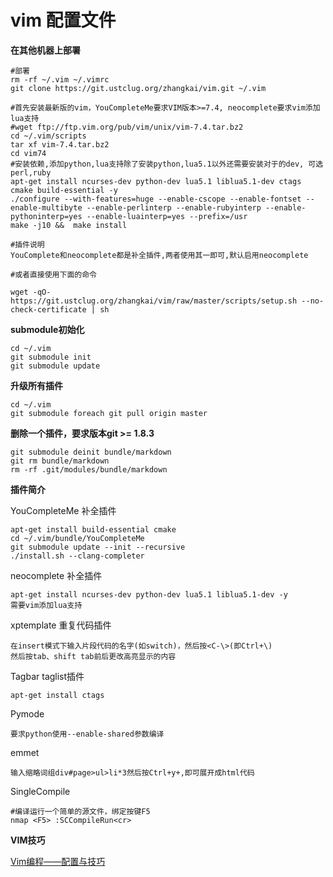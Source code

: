 # vim 配置文件

**在其他机器上部署**

    #部署
    rm -rf ~/.vim ~/.vimrc
    git clone https://git.ustclug.org/zhangkai/vim.git ~/.vim

    #首先安装最新版的vim，YouCompleteMe要求VIM版本>=7.4, neocomplete要求vim添加lua支持
    #wget ftp://ftp.vim.org/pub/vim/unix/vim-7.4.tar.bz2
    cd ~/.vim/scripts
    tar xf vim-7.4.tar.bz2
    cd vim74
    #安装依赖,添加python,lua支持除了安装python,lua5.1以外还需要安装对于的dev, 可选perl,ruby
    apt-get install ncurses-dev python-dev lua5.1 liblua5.1-dev ctags cmake build-essential -y
    ./configure --with-features=huge --enable-cscope --enable-fontset --enable-multibyte --enable-perlinterp --enable-rubyinterp --enable-pythoninterp=yes --enable-luainterp=yes --prefix=/usr
    make -j10 &&  make install

    #插件说明
    YouComplete和neocomplete都是补全插件,两者使用其一即可,默认启用neocomplete

    #或者直接使用下面的命令

    wget -qO- https://git.ustclug.org/zhangkai/vim/raw/master/scripts/setup.sh --no-check-certificate | sh

**submodule初始化**

    cd ~/.vim
    git submodule init
    git submodule update


**升级所有插件**

    cd ~/.vim
    git submodule foreach git pull origin master

**删除一个插件，要求版本git >= 1.8.3**

    git submodule deinit bundle/markdown
    git rm bundle/markdown
    rm -rf .git/modules/bundle/markdown

**插件简介**

YouCompleteMe   补全插件

    apt-get install build-essential cmake
    cd ~/.vim/bundle/YouCompleteMe
    git submodule update --init --recursive
    ./install.sh --clang-completer

neocomplete     补全插件
    
    apt-get install ncurses-dev python-dev lua5.1 liblua5.1-dev -y
    需要vim添加lua支持

xptemplate    重复代码插件

    在insert模式下输入片段代码的名字(如switch)，然后按<C-\>(即Ctrl+\)
    然后按tab、shift tab前后更改高亮显示的内容

Tagbar    taglist插件

    apt-get install ctags

Pymode

    要求python使用--enable-shared参数编译

emmet

    输入缩略词组div#page>ul>li*3然后按Ctrl+y+,即可展开成html代码


SingleCompile

    #编译运行一个简单的源文件，绑定按键F5
    nmap <F5> :SCCompileRun<cr>


**VIM技巧**

[Vim编程——配置与技巧](http://linux-wiki.cn/wiki/%E7%94%A8Vim%E7%BC%96%E7%A8%8B%E2%80%94%E2%80%94%E9%85%8D%E7%BD%AE%E4%B8%8E%E6%8A%80%E5%B7%A7)

